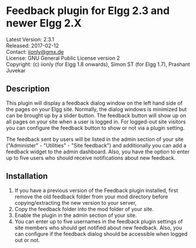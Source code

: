 Feedback plugin for Elgg 2.3 and newer Elgg 2.X
===============================================

Latest Version: 2.3.1  
Released: 2017-02-12  
Contact: iionly@gmx.de  
License: GNU General Public License version 2  
Copyright: (c) iionly (for Elgg 1.8 onwards), Simon ST (for Elgg 1.7), Prashant Juvekar


Description
-----------

This plugin will display a feedback dialog window on the left hand side of the pages on your Elgg site. Normally, the dialog windows is minimized but can be brought up by a slider button. The feedback button will show up on all pages on your site when a user is logged in. For logged-out site visitors you can configure the feedback button to show or not via a plugin setting.

The feedback sent by users will be listed in the admin section of your site ("Administer" - "Utilities" - "Site feedback") and additionally you can add a feedback widget to the admin dashboard. Also, you have the option to enter up to five users who should receive notifications about new feedback.


Installation
------------

1. If you have a previous version of the Feedback plugin installed, first remove the old feedback folder from your mod directory before copying/extracting the new version to your server,
2. Copy the feedback folder into the mod folder of your site.
3. Enable the plugin in the admin section of your site.
4. You can enter up to five usernames in the feedback plugin settings of site members who should get notified about new feedback. Also, you can configure if the feedback dialog should be accessible when logged out or not.
